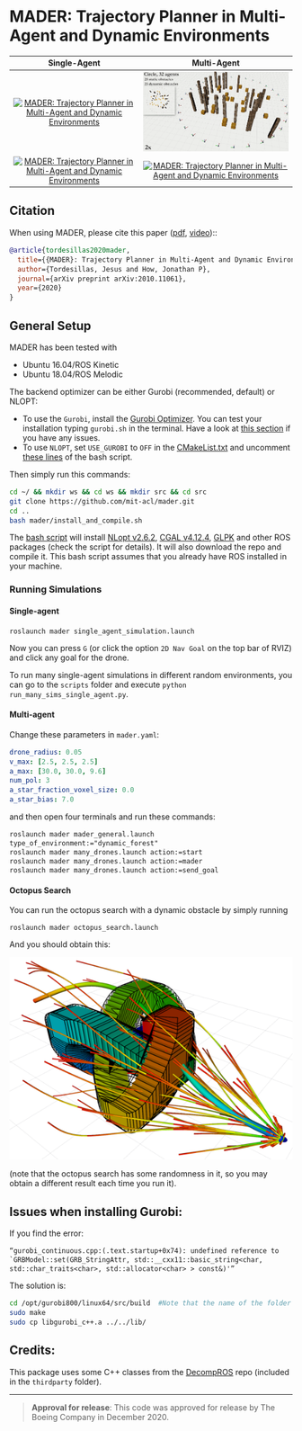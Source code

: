 # MADER: Trajectory Planner in Multi-Agent and Dynamic Environments #

Single-Agent               |  Multi-Agent           | 
:-------------------------:|:-------------------------:|
[![MADER: Trajectory Planner in Multi-Agent and Dynamic Environments](./mader/imgs/single_agent1.gif)](https://www.youtube.com/watch?v=aoSoiZDfxGE "MADER: Trajectory Planner in Multi-Agent and Dynamic Environments")      |  [![MADER: Trajectory Planner in Multi-Agent and Dynamic Environments](./mader/imgs/circle.gif)](https://www.youtube.com/watch?v=aoSoiZDfxGE "MADER: Trajectory Planner in Multi-Agent and Dynamic Environments") |  
[![MADER: Trajectory Planner in Multi-Agent and Dynamic Environments](./mader/imgs/single_agent2.gif)](https://www.youtube.com/watch?v=aoSoiZDfxGE "MADER: Trajectory Planner in Multi-Agent and Dynamic Environments")       |  [![MADER: Trajectory Planner in Multi-Agent and Dynamic Environments](./mader/imgs/sphere.gif)](https://www.youtube.com/watch?v=aoSoiZDfxGE "MADER: Trajectory Planner in Multi-Agent and Dynamic Environments")    |  

## Citation

When using MADER, please cite this paper ([pdf](https://arxiv.org/abs/2010.11061), [video](https://www.youtube.com/watch?v=aoSoiZDfxGE))::

```bibtex
@article{tordesillas2020mader,
  title={{MADER}: Trajectory Planner in Multi-Agent and Dynamic Environments},
  author={Tordesillas, Jesus and How, Jonathan P},
  journal={arXiv preprint arXiv:2010.11061},
  year={2020}
}
```

## General Setup

MADER has been tested with 
* Ubuntu 16.04/ROS Kinetic
* Ubuntu 18.04/ROS Melodic

The backend optimizer can be either Gurobi (recommended, default) or NLOPT: 

* To use the `Gurobi`, install the [Gurobi Optimizer](https://www.gurobi.com/products/gurobi-optimizer/). You can test your installation typing `gurobi.sh` in the terminal. Have a look at [this section](#issues-when-installing-gurobi) if you have any issues.
* To use `NLOPT`, set `USE_GUROBI` to `OFF` in the [CMakeList.txt](https://github.com/mit-acl/mader/blob/master/mader/CMakeLists.txt) and uncomment [these lines](https://github.com/mit-acl/mader/blob/master/install_and_compile.sh#L19-L24) of the bash script. 

Then simply run this commands:

```bash
cd ~/ && mkdir ws && cd ws && mkdir src && cd src
git clone https://github.com/mit-acl/mader.git
cd ..
bash mader/install_and_compile.sh
```

The [bash script](https://github.com/mit-acl/mader/blob/master/install_and_compile.sh) will install [NLopt v2.6.2](https://nlopt.readthedocs.io/en/latest/), [CGAL v4.12.4](https://www.cgal.org/), [GLPK](https://www.gnu.org/software/glpk/) and other ROS packages (check the script for details). It will also download the repo and compile it. This bash script assumes that you already have ROS installed in your machine. 

### Running Simulations

#### Single-agent
```
roslaunch mader single_agent_simulation.launch
```
Now you can press `G` (or click the option `2D Nav Goal` on the top bar of RVIZ) and click any goal for the drone. 

To run many single-agent simulations in different random environments, you can go to the `scripts` folder and execute `python run_many_sims_single_agent.py`.

#### Multi-agent

Change these parameters in `mader.yaml`:

```yaml
drone_radius: 0.05
v_max: [2.5, 2.5, 2.5]     
a_max: [30.0, 30.0, 9.6]  
num_pol: 3
a_star_fraction_voxel_size: 0.0
a_star_bias: 7.0
```

and then open four terminals and run these commands:

```
roslaunch mader mader_general.launch type_of_environment:="dynamic_forest"
roslaunch mader many_drones.launch action:=start
roslaunch mader many_drones.launch action:=mader
roslaunch mader many_drones.launch action:=send_goal
```

#### Octopus Search
You can run the octopus search with a dynamic obstacle by simply running

```
roslaunch mader octopus_search.launch
```
And you should obtain this:

![](./mader/imgs/octopus_search.png) 

(note that the octopus search has some randomness in it, so you may obtain a different result each time you run it).

## Issues when installing Gurobi:

If you find the error:
```
“gurobi_continuous.cpp:(.text.startup+0x74): undefined reference to
`GRBModel::set(GRB_StringAttr, std::__cxx11::basic_string<char,
std::char_traits<char>, std::allocator<char> > const&)'”
```
The solution is:

```bash
cd /opt/gurobi800/linux64/src/build  #Note that the name of the folder gurobi800 changes according to the Gurobi version
sudo make
sudo cp libgurobi_c++.a ../../lib/
```

## Credits:
This package uses some C++ classes from the [DecompROS](https://github.com/sikang/DecompROS) repo (included in the `thirdparty` folder).


---------

> **Approval for release**: This code was approved for release by The Boeing Company in December 2020. 
